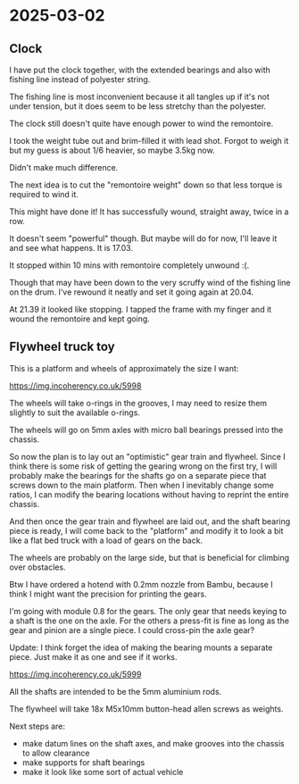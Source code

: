 # 2025-03-02

## Clock

I have put the clock together, with the extended bearings and also with fishing line
instead of polyester string.

The fishing line is most inconvenient because it all tangles up if it's not under
tension, but it does seem to be less stretchy than the polyester.

The clock still doesn't quite have enough power to wind the remontoire.

I took the weight tube out and brim-filled it with lead shot. Forgot to weigh it but
my guess is about 1/6 heavier, so maybe 3.5kg now.

Didn't make much difference.

The next idea is to cut the "remontoire weight" down so that less torque is required
to wind it.

This might have done it! It has successfully wound, straight away, twice in a row.

It doesn't seem "powerful" though. But maybe will do for now, I'll leave it and
see what happens. It is 17.03.

It stopped within 10 mins with remontoire completely unwound :(.

Though that may have been down to the very scruffy wind of the fishing line on
the drum. I've rewound it neatly and set it going again at 20.04.

At 21.39 it looked like stopping. I tapped the frame with my finger and it wound the
remontoire and kept going.

## Flywheel truck toy

This is a platform and wheels of approximately the size I want:

https://img.incoherency.co.uk/5998

The wheels will take o-rings in the grooves, I may need to resize them slightly to
suit the available o-rings.

The wheels will go on 5mm axles with micro ball bearings pressed into the chassis.

So now the plan is to lay out an "optimistic" gear train and flywheel. Since I think
there is some risk of getting the gearing wrong on the first try, I will probably make
the bearings for the shafts go on a separate piece that screws down to the main
platform. Then when I inevitably change some ratios, I can modify the bearing locations
without having to reprint the entire chassis.

And then once the gear train and flywheel are laid out, and the shaft bearing piece
is ready, I will come back to the "platform" and modify it to look a bit like
a flat bed truck with a load of gears on the back.

The wheels are probably on the large side, but that is beneficial for climbing
over obstacles.

Btw I have ordered a hotend with 0.2mm nozzle from Bambu, because I think I might
want the precision for printing the gears.

I'm going with module 0.8 for the gears. The only gear that needs keying to a shaft
is the one on the axle. For the others a press-fit is fine as long as the
gear and pinion are a single piece. I could cross-pin the axle gear?

Update: I think forget the idea of making the bearing mounts a separate piece.
Just make it as one and see if it works.

https://img.incoherency.co.uk/5999

All the shafts are intended to be the 5mm aluminium rods.

The flywheel will take 18x M5x10mm button-head allen screws as weights.

Next steps are:

 * make datum lines on the shaft axes, and make grooves into the chassis to allow clearance
 * make supports for shaft bearings
 * make it look like some sort of actual vehicle
